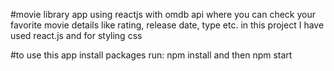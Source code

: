 #movie library app using reactjs with omdb api 
where you can check your favorite movie details like rating, release date, type etc.
in this project I have used react.js and for styling css


#to use this app  install packages run:    npm install 
and then npm start
